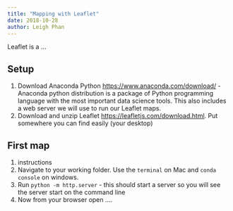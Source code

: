 ```yaml
---
title: "Mapping with Leaflet"
date: 2018-10-28
author: Leigh Phan
---
```


Leaflet is a ...


## Setup

1. Download Anaconda Python <https://www.anaconda.com/download/> - Anaconda python distribution is a package of Python programming language with the most important data science tools. This also includes a web server we will use to run our Leaflet maps.
2. Download and unzip  Leaflet <https://leafletjs.com/download.html>. Put somewhere you can find easily (your desktop)

## First map

1. instructions
2. Navigate to your working folder. Use the `terminal` on Mac and `conda console` on windows.
3. Run `python -m http.server` - this should start a server so you will see the server start on the command line
4. Now from your browser open ....
